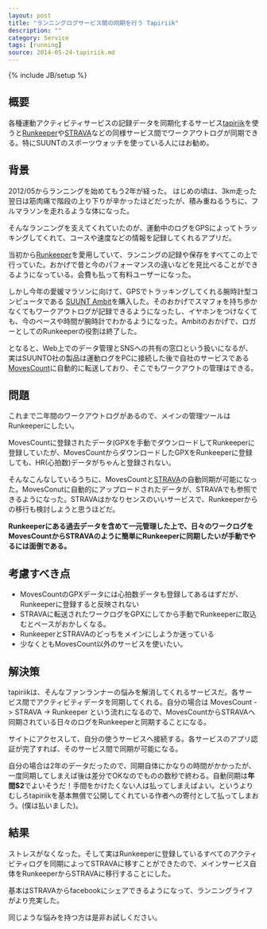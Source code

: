 ```yaml
---
layout: post
title: "ランニングログサービス間の同期を行う Tapiriik"
description: ""
category: Service
tags: [running]
source: 2014-05-24-tapiriik.md
---
```

{% include JB/setup %}

## 概要

各種運動アクティビティサービスの記録データを同期化するサービス[tapiriik](http://tapiriik.com)を使うと[Runkeeper](http://runkeeper.com/)や[STRAVA](http://strava.com)などの同様サービス間でワークアウトログが同期できる。特にSUUNTのスポーツウォッチを使っている人にはお勧め。

## 背景

2012/05からランニングを始めてもう2年が経った。
はじめの頃は、3km走った翌日は筋肉痛で階段の上り下りが辛かったほどだったが、積み重ねるうちに、フルマラソンを走れるような体になった。

そんなランニングを支えてくれていたのが、運動中のログをGPSによってトラッキングしてくれて、コースや速度などの情報を記録してくれるアプリだ。

当初から[Runkeeper](http://runkeeper.com)を愛用していて、ランニングの記録や保存をすべてこの上で行っていた。おかげで昔と今のパフォーマンスの違いなどを見比べることができるようになっている。会費も払って有料ユーザーになった。

しかし今年の愛媛マラソンに向けて、GPSでトラッキングしてくれる腕時計型コンピュータである [SUUNT Ambit](http://www.suunto.com/)を購入した。そのおかげでスマフォを持ち歩かなくてもワークアウトログが記録できるようになったし、イヤホンをつけなくても、今のペースや時間が腕時計でわかるようになった。Ambitのおかげで、ロガーとしてのRunkeeperの役割は終了した。

となると、Web上でのデータ管理とSNSへの共有の窓口という扱いになるが、実はSUUNTO社の製品は運動ログをPCに接続した後で自社のサービスである [MovesCount](http://movescount.com/)に自動的に転送しており、そこでもワークアウトの管理はできる。

## 問題
これまで二年間のワークアウトログがあるので、メインの管理ツールはRunkeeperにしたい。

MovesCountに登録されたデータ(GPXを手動でダウンロードしてRunkeeperに登録していたが、MovesCountからダウンロードしたGPXをRunkeeperに登録しても、HR(心拍数)データがちゃんと登録されない。

そんなこんなしているうちに、MovesCountと[STRAVA](http://strava.com)の自動同期が可能になった。MovesConutに自動的にアップロードされたデータが、STRAVAでも参照できるようになった。STRAVAはかなりセンスのいいサービスで、Runkeeperからの移行も検討しようと思うほどだ。

**Runkeeperにある過去データを含めて一元管理した上で、日々のワークログをMovesCountからSTRAVAのように簡単にRunkeeperに同期したいが手動でやるには面倒である。**


## 考慮すべき点

* MovesCountのGPXデータには心拍数データも登録してあるはずだが、Runkeeperに登録すると反映されない
* STRAVAに転送されたワークログをGPXにしてから手動でRunkeeperに取込むとペースがおかしくなる。
* RunkeeperとSTRAVAのどっちをメインにしようか迷っている
* 少なくともMovesCount以外のサービスを使いたい。

## 解決策

tapiriikは、そんなファンランナーの悩みを解消してくれるサービスだ。各サービス間でアクティビティデータを同期してくれる。自分の場合は MovesCount -> STRAVA -> Runkeeper という流れになるので、MovesCountからSTRAVAへ同期されている日々のログをRunkeeperと同期することになる。

サイトにアクセスして、自分の使うサービスへ接続する。各サービスのアプリ認証が完了すれば、そのサービス間で同期が可能になる。

自分の場合は2年のデータだったので、同期自体にかなりの時間がかかったが、一度同期してしまえば後は差分でOKなのでものの数秒で終わる。自動同期は**年間$2**でよいそうだ！手間をかけたくない人は払ってしまえばよい。というよりむしろtapiriikを基本無償で公開してくれている作者への寄付として払ってしまおう。(僕は払いました)。

## 結果

ストレスがなくなった。そして実はRunkeeperに登録しているすべてのアクティビティログを同期によってSTRAVAに移すことができたので、メインサービス自体をRunkeeperからSTRAVAに移行することにした。

基本はSTRAVAからfacebookにシェアできるようになって、ランニングライフがより充実した。

同じような悩みを持つ方は是非お試しください。

